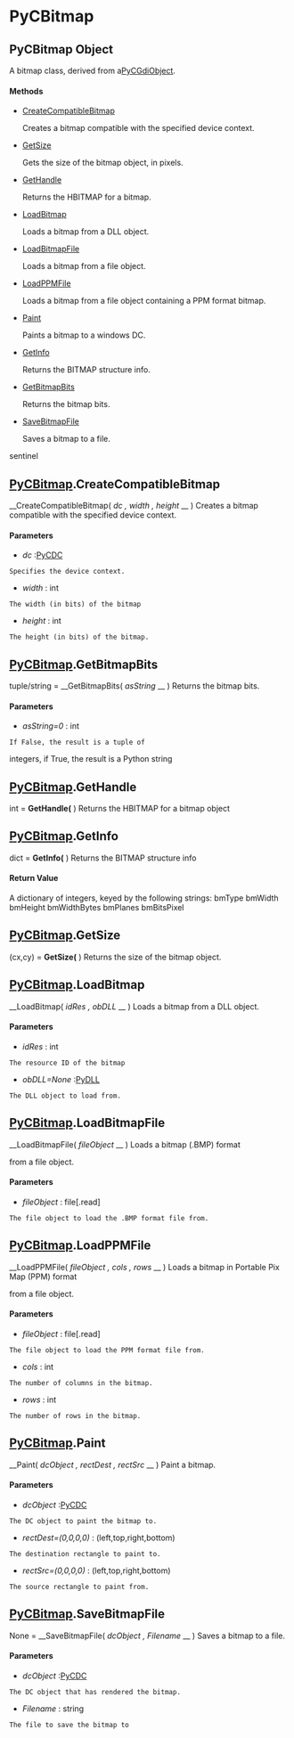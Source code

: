 # PyCBitmap

## PyCBitmap Object

A bitmap class, derived from a[PyCGdiObject](#pycgdiobject).

#### Methods


  - [CreateCompatibleBitmap](PyCBitmap.md#pycbitmapcreatecompatiblebitmap)

    Creates a bitmap compatible with the specified device context.&nbsp;

  - [GetSize](PyCBitmap.md#pycbitmapgetsize)

    Gets the size of the bitmap object, in pixels.&nbsp;

  - [GetHandle](PyCBitmap.md#pycbitmapgethandle)

    Returns the HBITMAP for a bitmap.&nbsp;

  - [LoadBitmap](PyCBitmap.md#pycbitmaploadbitmap)

    Loads a bitmap from a DLL object.&nbsp;

  - [LoadBitmapFile](PyCBitmap.md#pycbitmaploadbitmapfile)

    Loads a bitmap from a file object.&nbsp;

  - [LoadPPMFile](PyCBitmap.md#pycbitmaploadppmfile)

    Loads a bitmap from a file object containing a PPM format bitmap.&nbsp;

  - [Paint](PyCBitmap.md#pycbitmappaint)

    Paints a bitmap to a windows DC.&nbsp;

  - [GetInfo](PyCBitmap.md#pycbitmapgetinfo)

    Returns the BITMAP structure info.&nbsp;

  - [GetBitmapBits](PyCBitmap.md#pycbitmapgetbitmapbits)

    Returns the bitmap bits.&nbsp;

  - [SaveBitmapFile](PyCBitmap.md#pycbitmapsavebitmapfile)

    Saves a bitmap to a file. 

sentinel&nbsp;

## [PyCBitmap](#pycbitmap).CreateCompatibleBitmap

 __CreateCompatibleBitmap( *dc*  *, width*  *, height* __ )
Creates a bitmap compatible with the specified device context.

#### Parameters


  -  *dc* :[PyCDC](#pycdc)

    Specifies the device context.

  -  *width* : int

    The width (in bits) of the bitmap

  -  *height* : int

    The height (in bits) of the bitmap.

## [PyCBitmap](#pycbitmap).GetBitmapBits

tuple/string = __GetBitmapBits( *asString* __ )
Returns the bitmap bits.

#### Parameters


  -  *asString=0* : int

    If False, the result is a tuple of 

integers, if True, the result is a Python string

## [PyCBitmap](#pycbitmap).GetHandle

int = __GetHandle(__ )
Returns the HBITMAP for a bitmap object

## [PyCBitmap](#pycbitmap).GetInfo

dict = __GetInfo(__ )
Returns the BITMAP structure info

#### Return Value
A dictionary of integers, keyed by the following strings:
bmType
bmWidth
bmHeight
bmWidthBytes
bmPlanes
bmBitsPixel


## [PyCBitmap](#pycbitmap).GetSize

(cx,cy) = __GetSize(__ )
Returns the size of the bitmap object.

## [PyCBitmap](#pycbitmap).LoadBitmap

 __LoadBitmap( *idRes*  *, obDLL* __ )
Loads a bitmap from a DLL object.

#### Parameters


  -  *idRes* : int

    The resource ID of the bitmap

  -  *obDLL=None* :[PyDLL](#pydll)

    The DLL object to load from.

## [PyCBitmap](#pycbitmap).LoadBitmapFile

 __LoadBitmapFile( *fileObject* __ )
Loads a bitmap (.BMP) format 

from a file object.

#### Parameters


  -  *fileObject* : file[.read]

    The file object to load the .BMP format file from.

## [PyCBitmap](#pycbitmap).LoadPPMFile

 __LoadPPMFile( *fileObject*  *, cols*  *, rows* __ )
Loads a bitmap in Portable Pix Map (PPM) format 

from a file object.

#### Parameters


  -  *fileObject* : file[.read]

    The file object to load the PPM format file from.

  -  *cols* : int

    The number of columns in the bitmap.

  -  *rows* : int

    The number of rows in the bitmap.

## [PyCBitmap](#pycbitmap).Paint

 __Paint( *dcObject*  *, rectDest*  *, rectSrc* __ )
Paint a bitmap.

#### Parameters


  -  *dcObject* :[PyCDC](#pycdc)

    The DC object to paint the bitmap to.

  -  *rectDest=(0,0,0,0)* : (left,top,right,bottom)

    The destination rectangle to paint to.

  -  *rectSrc=(0,0,0,0)* : (left,top,right,bottom)

    The source rectangle to paint from.

## [PyCBitmap](#pycbitmap).SaveBitmapFile

None = __SaveBitmapFile( *dcObject*  *, Filename* __ )
Saves a bitmap to a file.

#### Parameters


  -  *dcObject* :[PyCDC](#pycdc)

    The DC object that has rendered the bitmap.

  -  *Filename* : string

    The file to save the bitmap to